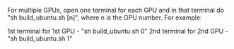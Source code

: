 For multiple GPUs, open one terminal for each GPU and in that terminal do "sh build_ubuntu.sh [n]", where n is the GPU number. For example:

1st terminal for 1st GPU - "sh build_ubuntu.sh 0"
2nd terminal for 2nd GPU - "sh build_ubuntu.sh 1"